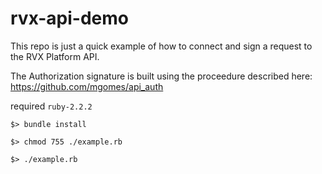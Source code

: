 # rvx-api-demo

This repo is just a quick example of how to connect and sign a request to the RVX Platform API.

The Authorization signature is built using the proceedure described here:
https://github.com/mgomes/api_auth

required `ruby-2.2.2`

```
$> bundle install

$> chmod 755 ./example.rb

$> ./example.rb
```
